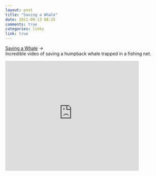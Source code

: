 ```yaml
---
layout: post
title: "Saving a Whale"
date: 2011-09-13 08:25
comments: true
categories: links
link: true 
---
```

[Saving a Whale](http://www.youtube.com/embed/EBYPlcSD490 "Saving a Whale") &rarr;  
Incredible video of saving a humpback whale trapped in a fishing net.
<iframe width="420" height="345" src="http://www.youtube.com/embed/EBYPlcSD490" frameborder="0" allowfullscreen></iframe>

